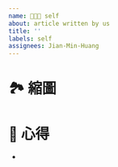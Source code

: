 ```yaml
---
name: 👨🏻‍💻 self
about: article written by us
title: ''
labels: self
assignees: Jian-Min-Huang
---
```


# 🏞 縮圖


# 📜 心得
*
